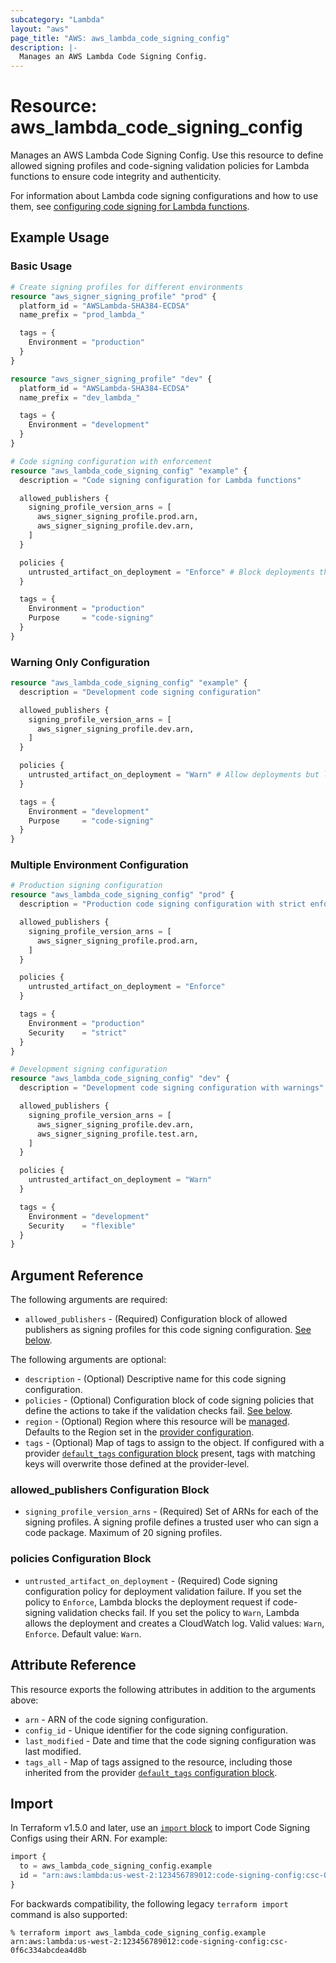 ```yaml
---
subcategory: "Lambda"
layout: "aws"
page_title: "AWS: aws_lambda_code_signing_config"
description: |-
  Manages an AWS Lambda Code Signing Config.
---
```


# Resource: aws_lambda_code_signing_config

Manages an AWS Lambda Code Signing Config. Use this resource to define allowed signing profiles and code-signing validation policies for Lambda functions to ensure code integrity and authenticity.

For information about Lambda code signing configurations and how to use them, see [configuring code signing for Lambda functions](https://docs.aws.amazon.com/lambda/latest/dg/configuration-codesigning.html).

## Example Usage

### Basic Usage

```terraform
# Create signing profiles for different environments
resource "aws_signer_signing_profile" "prod" {
  platform_id = "AWSLambda-SHA384-ECDSA"
  name_prefix = "prod_lambda_"

  tags = {
    Environment = "production"
  }
}

resource "aws_signer_signing_profile" "dev" {
  platform_id = "AWSLambda-SHA384-ECDSA"
  name_prefix = "dev_lambda_"

  tags = {
    Environment = "development"
  }
}

# Code signing configuration with enforcement
resource "aws_lambda_code_signing_config" "example" {
  description = "Code signing configuration for Lambda functions"

  allowed_publishers {
    signing_profile_version_arns = [
      aws_signer_signing_profile.prod.arn,
      aws_signer_signing_profile.dev.arn,
    ]
  }

  policies {
    untrusted_artifact_on_deployment = "Enforce" # Block deployments that fail code signing validation
  }

  tags = {
    Environment = "production"
    Purpose     = "code-signing"
  }
}
```

### Warning Only Configuration

```terraform
resource "aws_lambda_code_signing_config" "example" {
  description = "Development code signing configuration"

  allowed_publishers {
    signing_profile_version_arns = [
      aws_signer_signing_profile.dev.arn,
    ]
  }

  policies {
    untrusted_artifact_on_deployment = "Warn" # Allow deployments but log validation failures
  }

  tags = {
    Environment = "development"
    Purpose     = "code-signing"
  }
}
```

### Multiple Environment Configuration

```terraform
# Production signing configuration
resource "aws_lambda_code_signing_config" "prod" {
  description = "Production code signing configuration with strict enforcement"

  allowed_publishers {
    signing_profile_version_arns = [
      aws_signer_signing_profile.prod.arn,
    ]
  }

  policies {
    untrusted_artifact_on_deployment = "Enforce"
  }

  tags = {
    Environment = "production"
    Security    = "strict"
  }
}

# Development signing configuration
resource "aws_lambda_code_signing_config" "dev" {
  description = "Development code signing configuration with warnings"

  allowed_publishers {
    signing_profile_version_arns = [
      aws_signer_signing_profile.dev.arn,
      aws_signer_signing_profile.test.arn,
    ]
  }

  policies {
    untrusted_artifact_on_deployment = "Warn"
  }

  tags = {
    Environment = "development"
    Security    = "flexible"
  }
}
```

## Argument Reference

The following arguments are required:

* `allowed_publishers` - (Required) Configuration block of allowed publishers as signing profiles for this code signing configuration. [See below](#allowed_publishers-configuration-block).

The following arguments are optional:

* `description` - (Optional) Descriptive name for this code signing configuration.
* `policies` - (Optional) Configuration block of code signing policies that define the actions to take if the validation checks fail. [See below](#policies-configuration-block).
* `region` - (Optional) Region where this resource will be [managed](https://docs.aws.amazon.com/general/latest/gr/rande.html#regional-endpoints). Defaults to the Region set in the [provider configuration](https://registry.terraform.io/providers/hashicorp/aws/latest/docs#aws-configuration-reference).
* `tags` - (Optional) Map of tags to assign to the object. If configured with a provider [`default_tags` configuration block](https://registry.terraform.io/providers/hashicorp/aws/latest/docs#default_tags-configuration-block) present, tags with matching keys will overwrite those defined at the provider-level.

### allowed_publishers Configuration Block

* `signing_profile_version_arns` - (Required) Set of ARNs for each of the signing profiles. A signing profile defines a trusted user who can sign a code package. Maximum of 20 signing profiles.

### policies Configuration Block

* `untrusted_artifact_on_deployment` - (Required) Code signing configuration policy for deployment validation failure. If you set the policy to `Enforce`, Lambda blocks the deployment request if code-signing validation checks fail. If you set the policy to `Warn`, Lambda allows the deployment and creates a CloudWatch log. Valid values: `Warn`, `Enforce`. Default value: `Warn`.

## Attribute Reference

This resource exports the following attributes in addition to the arguments above:

* `arn` - ARN of the code signing configuration.
* `config_id` - Unique identifier for the code signing configuration.
* `last_modified` - Date and time that the code signing configuration was last modified.
* `tags_all` - Map of tags assigned to the resource, including those inherited from the provider [`default_tags` configuration block](https://registry.terraform.io/providers/hashicorp/aws/latest/docs#default_tags-configuration-block).

## Import

In Terraform v1.5.0 and later, use an [`import` block](https://developer.hashicorp.com/terraform/language/import) to import Code Signing Configs using their ARN. For example:

```terraform
import {
  to = aws_lambda_code_signing_config.example
  id = "arn:aws:lambda:us-west-2:123456789012:code-signing-config:csc-0f6c334abcdea4d8b"
}
```

For backwards compatibility, the following legacy `terraform import` command is also supported:

```console
% terraform import aws_lambda_code_signing_config.example arn:aws:lambda:us-west-2:123456789012:code-signing-config:csc-0f6c334abcdea4d8b
```
